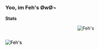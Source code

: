 ### Yoo, im Feh's ØwØ¬

**Stats**
<br>
<p align="center" style="position: relative;">
   <img src="https://github-readme-stats.vercel.app/api?username=Ahosall&show_icons=true&theme=onedark" alt="Feh's" />
</center>
<br>

<p align="center" style="position: absolute;">    
    <img src="https://github-readme-stats.vercel.app/api/top-langs/?username=Ahosall&theme=onedark" alt="Feh's" />
</p>

<p align="center" style="position: absolute;">    
    <img src="https://github-readme-stats.vercel.app/api/wakatime?username=Ahosall&theme=onedark" alt="Feh's" />
</p>
